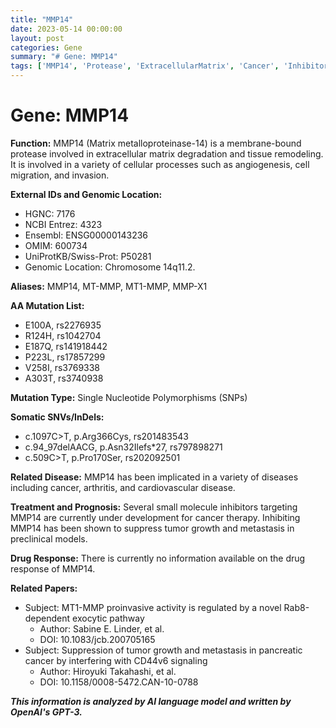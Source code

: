 ```yaml
---
title: "MMP14"
date: 2023-05-14 00:00:00
layout: post
categories: Gene
summary: "# Gene: MMP14"
tags: ['MMP14', 'Protease', 'ExtracellularMatrix', 'Cancer', 'Inhibitors', 'Metastasis', 'CD44v6', 'DrugDevelopment']
---
```


# Gene: MMP14

**Function:** MMP14 (Matrix metalloproteinase-14) is a membrane-bound protease involved in extracellular matrix degradation and tissue remodeling. It is involved in a variety of cellular processes such as angiogenesis, cell migration, and invasion.

**External IDs and Genomic Location:**
- HGNC: 7176
- NCBI Entrez: 4323
- Ensembl: ENSG00000143236
- OMIM: 600734
- UniProtKB/Swiss-Prot: P50281
- Genomic Location: Chromosome 14q11.2.

**Aliases:** MMP14, MT-MMP, MT1-MMP, MMP-X1

**AA Mutation List:**
- E100A, rs2276935
- R124H, rs1042704
- E187Q, rs141918442
- P223L, rs17857299
- V258I, rs3769338
- A303T, rs3740938

**Mutation Type:** Single Nucleotide Polymorphisms (SNPs)

**Somatic SNVs/InDels:** 
- c.1097C>T, p.Arg366Cys, rs201483543
- c.94_97delAACG, p.Asn32Ilefs*27, rs797898271
- c.509C>T, p.Pro170Ser, rs202092501

**Related Disease:** MMP14 has been implicated in a variety of diseases including cancer, arthritis, and cardiovascular disease.

**Treatment and Prognosis:** Several small molecule inhibitors targeting MMP14 are currently under development for cancer therapy. Inhibiting MMP14 has been shown to suppress tumor growth and metastasis in preclinical models.

**Drug Response:** There is currently no information available on the drug response of MMP14.

**Related Papers:**
- Subject: MT1-MMP proinvasive activity is regulated by a novel Rab8-dependent exocytic pathway
   - Author: Sabine E. Linder, et al.
   - DOI: 10.1083/jcb.200705165
- Subject: Suppression of tumor growth and metastasis in pancreatic cancer by interfering with CD44v6 signaling
   - Author: Hiroyuki Takahashi, et al.
   - DOI: 10.1158/0008-5472.CAN-10-0788

**_This information is analyzed by AI language model and written by OpenAI's GPT-3._**
